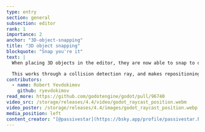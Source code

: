 ```yaml
---
type: entry
section: general
subsection: editor
rank: 1
importance: 2
anchor: "3D-object-snapping"
title: "3D object snapping"
blockquote: "Snap you're it"
text: |
  When placing 3D objects in the editor, they are now able to snap to other surfaces.

  This works through a collision detection ray, and makes repositioning objects in a scene easier.
contributors:
  - name: Robert Yevdokimov
    github: ryevdokimov
read_more: https://github.com/godotengine/godot/pull/96740
video_src: /storage/releases/4.4/video/godot_raycast_position.webm
video_poster: /storage/releases/4.4/images/godot_raycast_position.webp
media_position: left
content_creator: "[@passivestar](https://bsky.app/profile/passivestar.bsky.social)"
---
```

